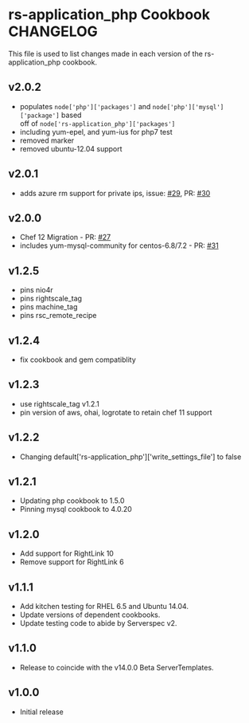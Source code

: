 rs-application_php Cookbook CHANGELOG
==========================

This file is used to list changes made in each version of the rs-application_php cookbook.

v2.0.2
------
- populates `node['php']['packages']` and `node['php']['mysql']['package']` based\
  off of `node['rs-application_php']['packages']`
- including yum-epel, and yum-ius for php7 test
- removed marker
- removed ubuntu-12.04 support

v2.0.1
------
- adds azure rm support for private ips, issue: [#29][], PR: [#30][]

v2.0.0
------
- Chef 12 Migration - PR: [#27][]
- includes yum-mysql-community for centos-6.8/7.2 - PR: [#31][]

v1.2.5
------
- pins nio4r
- pins rightscale_tag
- pins machine_tag
- pins rsc_remote_recipe

v1.2.4
------
- fix cookbook and gem compatiblity

v1.2.3
------
- use rightscale_tag v1.2.1
- pin version of aws, ohai, logrotate to retain chef 11 support

v1.2.2
------
- Changing default['rs-application_php']['write_settings_file'] to false

v1.2.1
------
- Updating php cookbook to 1.5.0
- Pinning mysql cookbook to 4.0.20

v1.2.0
------
- Add support for RightLink 10
- Remove support for RightLink 6

v1.1.1
------
- Add kitchen testing for RHEL 6.5 and Ubuntu 14.04.
- Update versions of dependent cookbooks.
- Update testing code to abide by Serverspec v2.

v1.1.0
------

- Release to coincide with the v14.0.0 Beta ServerTemplates.

v1.0.0
------

- Initial release

<!--- The following link definition list is generated by PimpMyChangelog --->
[#29]: https://github.com/rightscale-cookbooks/rs-application_php/issues/29
[#30]: https://github.com/rightscale-cookbooks/rs-application_php/issues/30
[#27]: https://github.com/rightscale-cookbooks/rs-application_php/issues/27
[#31]: https://github.com/rightscale-cookbooks/rs-application_php/issues/31
